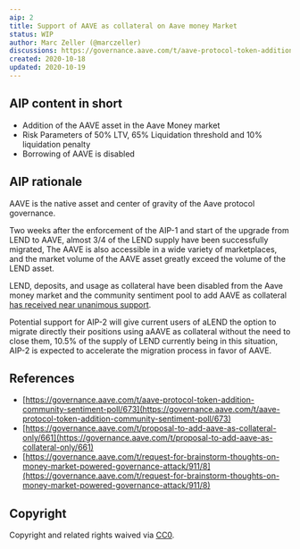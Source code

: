 ```yaml
---
aip: 2
title: Support of AAVE as collateral on Aave money Market
status: WIP
author: Marc Zeller (@marczeller)
discussions: https://governance.aave.com/t/aave-protocol-token-addition-community-sentiment-poll/673
created: 2020-10-18
updated: 2020-10-19
---
```


## AIP content in short

- Addition of the AAVE asset in the Aave Money market
- Risk Parameters of 50% LTV, 65% Liquidation threshold and 10% liquidation penalty
- Borrowing of AAVE is disabled


## AIP rationale

AAVE is the native asset and center of gravity of the Aave protocol governance.

Two weeks after the enforcement of the AIP-1 and start of the upgrade from LEND to AAVE, almost 3/4 of the LEND supply have been successfully migrated, The AAVE is also accessible in a wide variety of marketplaces, and the market volume of the AAVE asset greatly exceed the volume of the LEND asset.

LEND, deposits, and usage as collateral have been disabled from the Aave money market and the community sentiment pool to add AAVE as collateral [has received near unanimous support](https://governance.aave.com/t/aave-protocol-token-addition-community-sentiment-poll/673).

Potential support for AIP-2 will give current users of aLEND the option to migrate directly their positions using aAAVE as collateral without the need to close them, 10.5% of the supply of LEND currently being in this situation, AIP-2 is expected to accelerate the migration process in favor of AAVE.


## References

- [https://governance.aave.com/t/aave-protocol-token-addition-community-sentiment-poll/673](https://governance.aave.com/t/aave-protocol-token-addition-community-sentiment-poll/673)
- [https://governance.aave.com/t/proposal-to-add-aave-as-collateral-only/661](https://governance.aave.com/t/proposal-to-add-aave-as-collateral-only/661)
- [https://governance.aave.com/t/request-for-brainstorm-thoughts-on-money-market-powered-governance-attack/911/8](https://governance.aave.com/t/request-for-brainstorm-thoughts-on-money-market-powered-governance-attack/911/8)


## Copyright

Copyright and related rights waived via [CC0](https://creativecommons.org/publicdomain/zero/1.0/).

